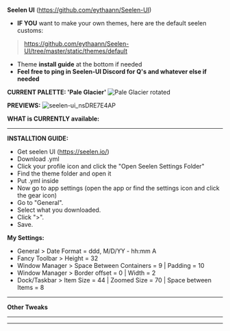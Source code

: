 **Seelen UI** (https://github.com/eythaann/Seelen-UI)

- **IF YOU** want to make your own themes, here are the default seelen customs:
> https://github.com/eythaann/Seelen-UI/tree/master/static/themes/default

- Theme **install guide** at the bottom if needed
- **Feel free to ping in Seelen-UI Discord for Q's and whatever else if needed**

**CURRENT PALETTE: 'Pale Glacier'**
![Pale Glacier rotated](https://github.com/user-attachments/assets/2f29d24c-2c06-4e14-ab1e-46a809871f3d)

**PREVIEWS:**
![seelen-ui_nsDRE7E4AP](https://github.com/user-attachments/assets/649b9c89-8e58-4e05-b863-70a1f0944254)

**WHAT is CURRENTLY available:**

---

**INSTALLTION GUIDE:**
- Get seelen UI (https://seelen.io/)
- Download .yml
- Click your profile icon and click the "Open Seelen Settings Folder"
- Find the theme folder and open it
- Put .yml inside
- Now go to app settings (open the app or find the settings icon and click the gear icon)
- Go to "General".
- Select what you downloaded.
- Click ">".
- Save.

**My Settings:**
- General > Date Format = ddd, M/D/YY - hh:mm A
- Fancy Toolbar > Height = 32
- Window Manager > Space Between Containers = 9 | Padding = 10
- Window Manager > Border offset = 0 | Width = 2
- Dock/Taskbar > Item Size = 44 | Zoomed Size = 70 | Space between Items = 8



-----------------------------------------------------------

**Other Tweaks**

-----------------------------------------------------------


-----------------------------------------------------------
